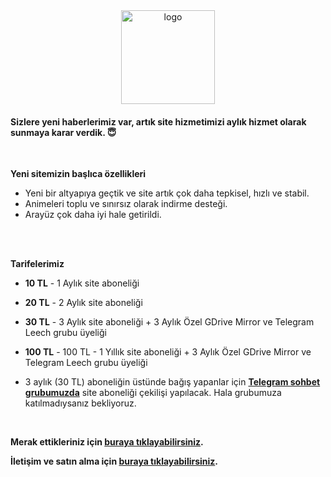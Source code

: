 ﻿<div align="center">
  <a href="https://t.me/animearsiv"><img height="150px" alt="logo" src="https://cdn.jsdelivr.net/gh/ripsivis/storage/logo6.png"/></a>
</div>

#### Sizlere yeni haberlerimiz var, artık site hizmetimizi aylık hizmet olarak sunmaya karar verdik. 😇
<br />

**Yeni sitemizin başlıca özellikleri**

 - Yeni bir altyapıya geçtik ve site artık çok daha tepkisel, hızlı ve
   stabil.
 - Animeleri toplu ve sınırsız olarak indirme desteği.
 - Arayüz çok daha iyi hale getirildi.
<br />
<br />

**Tarifelerimiz**

- **10 TL** - 1 Aylık site aboneliği
 - **20 TL** - 2 Aylık site aboneliği
 - **30 TL** - 3 Aylık site aboneliği + 3 Aylık Özel GDrive Mirror ve Telegram Leech grubu üyeliği

 - **100 TL** - 100 TL - 1 Yıllık site aboneliği + 3 Aylık Özel GDrive Mirror ve Telegram Leech grubu üyeliği

 - 3 aylık (30 TL) aboneliğin üstünde bağış yapanlar için [**Telegram
   sohbet grubumuzda**](https://t.me/animarsivchat) site aboneliği
   çekilişi yapılacak. Hala grubumuza katılmadıysanız bekliyoruz.
<br />

**Merak ettikleriniz için [buraya tıklayabilirsiniz](https://t.me/animearsivduyuru/5).**

**İletişim ve satın alma için [buraya tıklayabilirsiniz](https://t.me/kanekabkz).**
